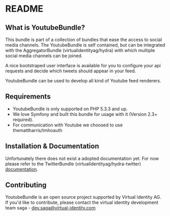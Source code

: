 README
======

What is YoutubeBundle?
----------------------

This bundle is part of a collection of bundles that ease the access to social
media channels. The YoutubeBundle is self contained, but can be integrated
with the AggregatorBundle (virtualidentityag/hydra) with which multiple social
media channels can be joined.

A nice bootstraped user interface is available for you to configure your api
requests and decide which tweets should appear in your feed.

YoutubeBundle can be used to develop all kind of Youtube feed renderers.

Requirements
------------

* YoutubeBundle is only supported on PHP 5.3.3 and up.
* We love Symfony and built this bundle for usage with it (Version 2.3+ required).
* For communication with Youtube we choosed to use themattharris/tmhoauth

Installation & Documentation
----------------------------

Unfortunately there does not exist a adopted documentation yet. For now please
refer to the TwitterBundle (virtualidentityag/hydra-twitter) [documentation][1].

Contributing
------------

YoutubeBundle is an open source project supported by Virtual Identity AG.
If you'd like to contribute, please contact the virtual identity development
team saga - [dev.saga@virtual-identity.com][2]

[1]: https://github.com/virtualidentityag/hydra-twitter/tree/master/docs
[2]: mailto:dev.saga@virtual-identity.com

